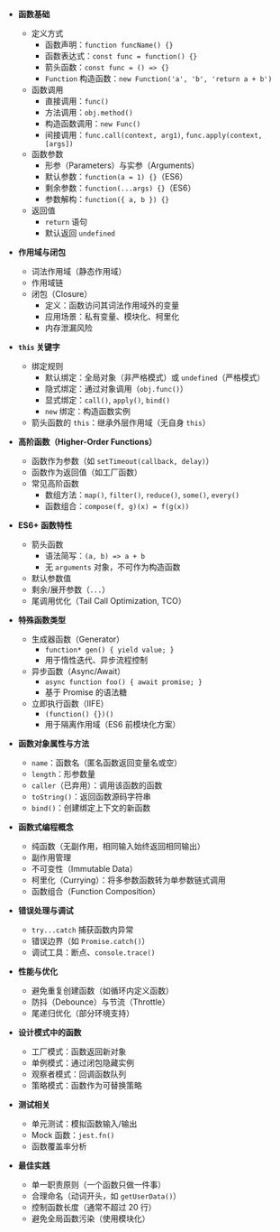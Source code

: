 
- **函数基础**
  - 定义方式
    - 函数声明：`function funcName() {}`
    - 函数表达式：`const func = function() {}`
    - 箭头函数：`const func = () => {}`
    - `Function` 构造函数：`new Function('a', 'b', 'return a + b')`
  - 函数调用
    - 直接调用：`func()`
    - 方法调用：`obj.method()`
    - 构造函数调用：`new Func()`
    - 间接调用：`func.call(context, arg1)`, `func.apply(context, [args])`
  - 函数参数
    - 形参（Parameters）与实参（Arguments）
    - 默认参数：`function(a = 1) {}`（ES6）
    - 剩余参数：`function(...args) {}`（ES6）
    - 参数解构：`function({ a, b }) {}`
  - 返回值
    - `return` 语句
    - 默认返回 `undefined`

- **作用域与闭包**
  - 词法作用域（静态作用域）
  - 作用域链
  - 闭包（Closure）
    - 定义：函数访问其词法作用域外的变量
    - 应用场景：私有变量、模块化、柯里化
    - 内存泄漏风险

- **`this` 关键字**
  - 绑定规则
    - 默认绑定：全局对象（非严格模式）或 `undefined`（严格模式）
    - 隐式绑定：通过对象调用（`obj.func()`）
    - 显式绑定：`call()`, `apply()`, `bind()`
    - `new` 绑定：构造函数实例
  - 箭头函数的 `this`：继承外层作用域（无自身 `this`）

- **高阶函数（Higher-Order Functions）**
  - 函数作为参数（如 `setTimeout(callback, delay)`）
  - 函数作为返回值（如工厂函数）
  - 常见高阶函数
    - 数组方法：`map()`, `filter()`, `reduce()`, `some()`, `every()`
    - 函数组合：`compose(f, g)(x) = f(g(x))`

- **ES6+ 函数特性**
  - 箭头函数
    - 语法简写：`(a, b) => a + b`
    - 无 `arguments` 对象，不可作为构造函数
  - 默认参数值
  - 剩余/展开参数（`...`）
  - 尾调用优化（Tail Call Optimization, TCO）

- **特殊函数类型**
  - 生成器函数（Generator）
    - `function* gen() { yield value; }`
    - 用于惰性迭代、异步流程控制
  - 异步函数（Async/Await）
    - `async function foo() { await promise; }`
    - 基于 Promise 的语法糖
  - 立即执行函数（IIFE）
    - `(function() {})()`
    - 用于隔离作用域（ES6 前模块化方案）

- **函数对象属性与方法**
  - `name`：函数名（匿名函数返回变量名或空）
  - `length`：形参数量
  - `caller`（已弃用）：调用该函数的函数
  - `toString()`：返回函数源码字符串
  - `bind()`：创建绑定上下文的新函数

- **函数式编程概念**
  - 纯函数（无副作用，相同输入始终返回相同输出）
  - 副作用管理
  - 不可变性（Immutable Data）
  - 柯里化（Currying）：将多参数函数转为单参数链式调用
  - 函数组合（Function Composition）

- **错误处理与调试**
  - `try...catch` 捕获函数内异常
  - 错误边界（如 `Promise.catch()`）
  - 调试工具：断点、`console.trace()`

- **性能与优化**
  - 避免重复创建函数（如循环内定义函数）
  - 防抖（Debounce）与节流（Throttle）
  - 尾递归优化（部分环境支持）

- **设计模式中的函数**
  - 工厂模式：函数返回新对象
  - 单例模式：通过闭包隐藏实例
  - 观察者模式：回调函数队列
  - 策略模式：函数作为可替换策略

- **测试相关**
  - 单元测试：模拟函数输入/输出
  - Mock 函数：`jest.fn()`
  - 函数覆盖率分析

- **最佳实践**
  - 单一职责原则（一个函数只做一件事）
  - 合理命名（动词开头，如 `getUserData()`）
  - 控制函数长度（通常不超过 20 行）
  - 避免全局函数污染（使用模块化）


